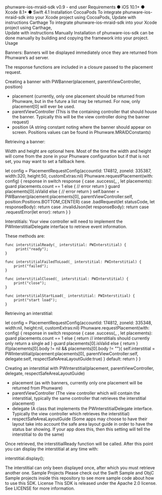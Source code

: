 
phunware-ios-mraid-sdk v0.9 - end user
Requirements
●	iOS 10.1+
●	Xcode 8.1+
●	Swift 4.1
Installation
CocoaPods
To integrate phunware-ios-mraid-sdk into your Xcode project using CocoaPods, 
Update with instructions
Carthage
To integrate phunware-ios-mraid-sdk into your Xcode project using Carthage,  
Update with instructions
Manually
Installation of phunware-ios-sdk can be done manually by building and copying the framework into your project.
Usage

Banners:
Banners will be displayed immediately once they are returned from Phunware’s ad server.  

The response functions are included in a closure passed to the placement request.

Creating a banner with PWBanner(placement, parentViewController, position)
-	placement (currently, only one placement should be returned from Phunware, but in the future a list may be returned.  For now, only placement[0] will ever be used.
-	parentViewController (This is the containing controller that should house the banner.  Typically this will be the view controller doing the banner request)
-	position (A string constant noting where the banner should appear on screen.  Positions values can be found in Phunware.MRAIDConstants)

Retrieving a banner:

Width and height are optional here.  Most of the time the width and height will come from the zone in your Phunware configuration but if that is not set, you may want to set a fallback here.

let config = PlacementRequestConfig(accountId: 174812, zoneId: 335387, width:320, height:50, customExtras:nil)
        Phunware.requestPlacement(with: config) { response in
            switch response {
            case .success(_ , let placements):
                guard placements.count == 1 else {
                    // error
                    return
                }
                guard placements[0].isValid else {
                    // error
                    return
                }
                self.banner = PWBanner(placement:placements[0], parentViewController:self, position:Positions.BOTTOM_CENTER)
            case .badRequest(let statusCode, let responseBody):
                return
            case .invalidJson(let responseBody):
                return
            case .requestError(let error):
                return
            }
        }



Interstitials:
Your view controller  will need to implement the PWInterstitialDelegate interface to retrieve event information.

These methods are:

    func interstitialReady(_ interstitial: PWInterstitial) {
         print("ready");
    }
    
    func interstitialFailedToLoad(_ interstitial: PWInterstitial) {
        print("failed");
    }
    
    func interstitialClosed(_ interstitial: PWInterstitial) {
        print("close");
    }
    
    func interstitialStartLoad(_ interstitial: PWInterstitial) {
        print("start load");
    }


Retrieving an interstitial:

let config = PlacementRequestConfig(accountId: 174812, zoneId: 335348, width:nil, height:nil, customExtras:nil)
        Phunware.requestPlacement(with: config) { response in
            switch response {
            case .success(_ , let placements):
                guard placements.count == 1 else {
                    return  // interstitials should currently only return a single ad
                }
                guard placements[0].isValid else {
                    return
                }
                if(placements[0].body != nil && placements[0].body != ""){
                    self.interstitial = PWInterstitial(placement:placements[0], parentViewController:self, delegate:self, respectSafeAreaLayoutGuide:true)
                }
            default:
                return
            }
        }


Creating an interstitial with 
PWInterstitial(placement, parentViewController, delegate, respectSafeAreaLayoutGuide)
-	placement (as with banners, currently only one placement will be returned from Phunware)
-	parentViewController (The view controller which will contain the interstitial, typically the same controller that retrieves the interstitial placement)
-	delegate (A class that implements the PWInterstitialDelegate interface.  Typically the view controller which retrieves the interstitial)
-	respectSafeAreaLayoutGuide (Some apps may choose to have their layout take into account the safe area layout guide in order to have the status bar showing.  If your app does this, then this setting will tell the interstitial to do the same)

Once retrieved, the interstitialReady function will be called.  After this point you can display the interstitial at any time with:

interstitial.display();

The interstitial can only been displayed once, after which you must retrieve another one.
Sample Projects
Please check out the Swift Sample and ObjC Sample projects inside this repository to see more sample code about how to use this SDK.
License
This SDK is released under the Apache 2.0 license. See LICENSE for more information.
